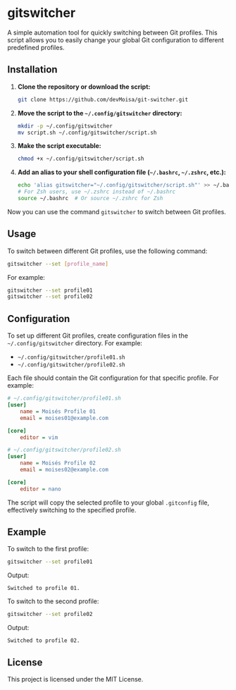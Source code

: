 # gitswitcher

A simple automation tool for quickly switching between Git profiles. This script allows you to easily change your global Git configuration to different predefined profiles.

## Installation

1. **Clone the repository or download the script:**

   ```bash
   git clone https://github.com/devMoisa/git-switcher.git
   ```

2. **Move the script to the `~/.config/gitswitcher` directory:**

   ```bash
   mkdir -p ~/.config/gitswitcher
   mv script.sh ~/.config/gitswitcher/script.sh
   ```

3. **Make the script executable:**

   ```bash
   chmod +x ~/.config/gitswitcher/script.sh
   ```

4. **Add an alias to your shell configuration file (`~/.bashrc`, `~/.zshrc`, etc.):**

   ```bash
   echo 'alias gitswitcher="~/.config/gitswitcher/script.sh"' >> ~/.bashrc
   # For Zsh users, use ~/.zshrc instead of ~/.bashrc
   source ~/.bashrc  # Or source ~/.zshrc for Zsh
   ```

Now you can use the command `gitswitcher` to switch between Git profiles.

## Usage

To switch between different Git profiles, use the following command:

```bash
gitswitcher --set [profile_name]
```

For example:

```bash
gitswitcher --set profile01
gitswitcher --set profile02
```

## Configuration

To set up different Git profiles, create configuration files in the `~/.config/gitswitcher` directory. For example:

- `~/.config/gitswitcher/profile01.sh`
- `~/.config/gitswitcher/profile02.sh`

Each file should contain the Git configuration for that specific profile. For example:

```ini
# ~/.config/gitswitcher/profile01.sh
[user]
    name = Moisés Profile 01
    email = moises01@example.com

[core]
    editor = vim
```

```ini
# ~/.config/gitswitcher/profile02.sh
[user]
    name = Moisés Profile 02
    email = moises02@example.com

[core]
    editor = nano
```

The script will copy the selected profile to your global `.gitconfig` file, effectively switching to the specified profile.

## Example

To switch to the first profile:

```bash
gitswitcher --set profile01
```

Output:

```
Switched to profile 01.
```

To switch to the second profile:

```bash
gitswitcher --set profile02
```

Output:

```
Switched to profile 02.
```

## License

This project is licensed under the MIT License.
